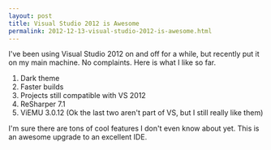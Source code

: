 ```yaml
---
layout: post
title: Visual Studio 2012 is Awesome
permalink: 2012-12-13-visual-studio-2012-is-awesome.html
---
```


I've been using Visual Studio 2012 on and off for a while, but recently put it on my main machine. No complaints. Here is what I like so far.

1. Dark theme
2. Faster builds
3. Projects still compatible with VS 2012
4. ReSharper 7.1
5. ViEMU 3.0.12
(Ok the last two aren't part of VS, but I still really like them)

I'm sure there are tons of cool features I don't even know about yet. This is an awesome upgrade to an excellent IDE.